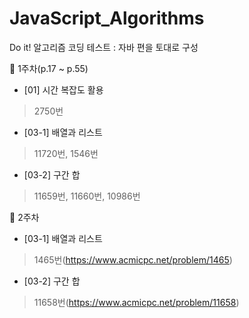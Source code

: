 # JavaScript_Algorithms
Do it! 알고리즘 코딩 테스트 : 자바 편을 토대로 구성

🚩 1주차(p.17 ~ p.55)
- [01] 시간 복잡도 활용
> 2750번
- [03-1] 배열과 리스트
> 11720번, 1546번
- [03-2] 구간 합
> 11659번, 11660번, 10986번

🚩 2주차
- [03-1] 배열과 리스트
> 1465번(https://www.acmicpc.net/problem/1465)
- [03-2] 구간 합
> 11658번(https://www.acmicpc.net/problem/11658)

